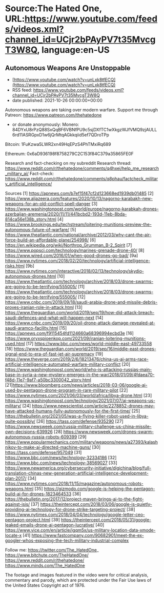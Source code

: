 # Source:The Hated One, URL:https://www.youtube.com/feeds/videos.xml?channel_id=UCjr2bPAyPV7t35MvcgT3W8Q, language:en-US

## Autonomous Weapons Are Unstoppable
 - [https://www.youtube.com/watch?v=unLxk8tfECQ](https://www.youtube.com/watch?v=unLxk8tfECQ)
 - RSS feed: https://www.youtube.com/feeds/videos.xml?channel_id=UCjr2bPAyPV7t35MvcgT3W8Q
 - date published: 2021-10-26 00:00:00+00:00

Autonomous weapons are taking over modern warfare. 
Support me through Patreon: https://www.patreon.com/thehatedone 
- or donate anonymously:
Monero:
84DYxU8rPzQ88SxQqBF6VBNfPU9c5sjDXfTC1wXkgzWJfVMQ9zjAULL6rd11ASRGpxD1w6jQrMtqAGkkqiid5ef7QDroTPp

Bitcoin: 
1FuKzwa5LWR2xn49HqEPzS4PhTMxiRq689

Ethereum:
0x6aD936198f8758279C2C153f84C379a35865FE0F

Research and fact-checking on my subreddit
Research thread: https://www.reddit.com/r/thehatedone/comments/q4hxei/help_me_research_military_ai/
Fact-check: https://www.reddit.com/r/thehatedone/comments/q8phau/factcheck_military_artificial_intelligence/


Sources
[1] https://apnews.com/b7ef15f47cf2d123668ed1939db01485
[2] https://www.aljazeera.com/features/2020/10/13/nagorno-karabakh-new-weapons-for-an-old-conflict-spell-danger
[3] https://www.washingtonpost.com/world/europe/nagorno-karabkah-drones-azerbaijan-aremenia/2020/11/11/441bcbd2-193d-11eb-8bda-814ca56e138b_story.html
[4] https://www.brookings.edu/techstream/loitering-munitions-preview-the-autonomous-future-of-warfare/
[5] https://www.theatlantic.com/national/archive/2012/03/why-cant-the-air-force-build-an-affordable-plane/254998/
[6] https://en.wikipedia.org/wiki/Northrop_Grumman_B-2_Spirit
[7] https://www.popsci.com/technology/marines-grenade-drone-40/
[8] https://www.wired.com/2016/01/when-good-drones-go-bad/
[9a] https://www.nytimes.com/2018/02/20/technology/artificial-intelligence-risks.html 
[9b] https://www.nytimes.com/interactive/2018/02/13/technology/skydio-autonomous-drones.html
[10] https://www.theatlantic.com/technology/archive/2018/03/drone-swarms-are-going-to-be-terrifying/555005/ 
[11] https://www.theatlantic.com/technology/archive/2018/03/drone-swarms-are-going-to-be-terrifying/555005/ 
[12] https://www.cnbc.com/2019/09/18/saudi-arabia-drone-and-missile-debris-proves-iranian-role-in-attack.html 
[13] https://www.theguardian.com/world/2019/sep/19/how-did-attack-breach-saudi-defences-and-what-will-happen-next 
[14] https://www.cnbc.com/2019/09/20/oil-drone-attack-damage-revealed-at-saudi-aramco-facility.html
[15] https://apnews.com/f9115454fd1124660a68396994ecbd3e
[16] https://www.oryxspioenkop.com/2021/09/iranian-loitering-munitions-used.html
[17] https://www.bbc.com/news/world-middle-east-49733558
[18]  https://www.theguardian.com/world/2019/sep/16/middle-east-drones-signal-end-to-era-of-fast-jet-air-supremacy
[19]  https://www.theverge.com/2019/2/6/18213476/china-us-ai-arms-race-artificial-intelligence-automated-warfare-military-conflict
[20] https://www.washingtonpost.com/world/who-is-attacking-russias-main-base-in-syria-a-new-mystery-emerges-in-the-war/2018/01/09/4fdaea70-f48d-11e7-9af7-a50bc3300042_story.html
[21]https://www.bloomberg.com/news/articles/2018-03-06/google-ai-used-by-pentagon-drone-program-in-rare-military-pilot
[22] https://www.nytimes.com/2021/06/03/world/africa/libya-drone.html 
[23] https://www.washingtonpost.com/technology/2021/07/07/ai-weapons-us-military/
[24] https://www.newscientist.com/article/2278852-drones-may-have-attacked-humans-fully-autonomously-for-the-first-time/ 
[25] https://thebulletin.org/2021/05/was-a-flying-killer-robot-used-in-libya-quite-possibly/ 
[26] https://tass.com/defense/935290
[27] https://www.newsweek.com/russia-military-challenge-us-china-missile-own-decisions-639926
[28] https://www.newsweek.com/drones-swarm-autonomous-russia-robots-609399
[29] https://www.popularmechanics.com/military/weapons/news/a27393/kalashnikov-to-make-ai-directed-machine-guns/
[30] https://tass.com/defense/957049
[31] https://www.bbc.com/news/technology-32334186
[32] https://www.bbc.com/news/technology-38569027
[33] https://www.newamerica.org/cybersecurity-initiative/digichina/blog/full-translation-chinas-new-generation-artificial-intelligence-development-plan-2017/
[34] https://www.nytimes.com/2018/11/15/magazine/autonomous-robots-weapons.html
[35] https://gizmodo.com/google-is-helping-the-pentagon-build-ai-for-drones-1823464533
[36] https://thebulletin.org/2017/12/project-maven-brings-ai-to-the-fight-against-isis/
[37] https://theintercept.com/2018/03/06/google-is-quietly-providing-ai-technology-for-drone-strike-targeting-project/
[38] https://www.nytimes.com/2018/04/04/technology/google-letter-ceo-pentagon-project.html
[39] https://theintercept.com/2018/05/31/google-leaked-emails-drone-ai-pentagon-lucrative/
[40] https://www.vice.com/en/article/jgqm5x/us-military-location-data-xmode-locate-x
[41] https://www.fastcompany.com/90682901/meet-the-ex-googler-whos-exposing-the-tech-military-industrial-complex

Follow me:
https://twitter.com/The_HatedOne_
https://www.bitchute.com/TheHatedOne/
https://www.reddit.com/r/thehatedone/
https://www.minds.com/The_HatedOne

The footage and images featured in the video were for critical analysis, commentary and parody, which are protected under the Fair Use laws of the United States Copyright act of 1976.

